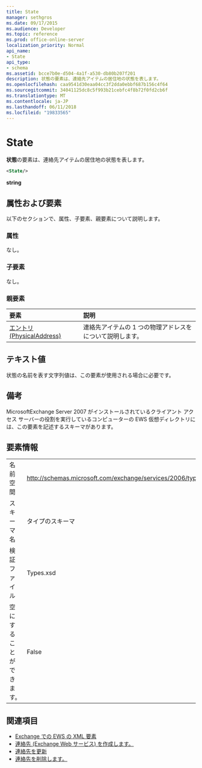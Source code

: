 ```yaml
---
title: State
manager: sethgros
ms.date: 09/17/2015
ms.audience: Developer
ms.topic: reference
ms.prod: office-online-server
localization_priority: Normal
api_name:
- State
api_type:
- schema
ms.assetid: bcce7b0e-d504-4a1f-a530-db80b207f201
description: 状態の要素は、連絡先アイテムの居住地の状態を表します。
ms.openlocfilehash: caa9541d30eaa04cc3f2dda0ebbf687b156c4f64
ms.sourcegitcommit: 34041125dc8c5f993b21cebfc4f8b72f0fd2cb6f
ms.translationtype: MT
ms.contentlocale: ja-JP
ms.lasthandoff: 06/11/2018
ms.locfileid: "19833565"
---
```

# <a name="state"></a>State

**状態**の要素は、連絡先アイテムの居住地の状態を表します。 
  
```xml
<State/>
```

**string**

## <a name="attributes-and-elements"></a>属性および要素

以下のセクションで、属性、子要素、親要素について説明します。
  
### <a name="attributes"></a>属性

なし。
  
### <a name="child-elements"></a>子要素

なし。
  
### <a name="parent-elements"></a>親要素

|**要素**|**説明**|
|:-----|:-----|
|[エントリ (PhysicalAddress)](entry-physicaladdress.md) <br/> |連絡先アイテムの 1 つの物理アドレスをについて説明します。  <br/> |
   
## <a name="text-value"></a>テキスト値

状態の名前を表す文字列値は、この要素が使用される場合に必要です。
  
## <a name="remarks"></a>備考

MicrosoftExchange Server 2007 がインストールされているクライアント アクセス サーバーの役割を実行しているコンピューターの EWS 仮想ディレクトリには、この要素を記述するスキーマがあります。
  
## <a name="element-information"></a>要素情報

|||
|:-----|:-----|
|名前空間  <br/> |http://schemas.microsoft.com/exchange/services/2006/types  <br/> |
|スキーマ名  <br/> |タイプのスキーマ  <br/> |
|検証ファイル  <br/> |Types.xsd  <br/> |
|空にすることができます。  <br/> |False  <br/> |
   
## <a name="see-also"></a>関連項目

- [Exchange での EWS の XML 要素](ews-xml-elements-in-exchange.md)
- [連絡先 (Exchange Web サービス) を作成します。](http://msdn.microsoft.com/library/4845917e-70d1-481c-bbd7-011ec6571789%28Office.15%29.aspx)
- [連絡先を更新](http://msdn.microsoft.com/library/9a865953-b94a-4229-b632-2dee433314be%28Office.15%29.aspx)
- [連絡先を削除します。](http://msdn.microsoft.com/library/fcc3dc84-cd3e-455e-a1a7-ae6921c9b588%28Office.15%29.aspx)

